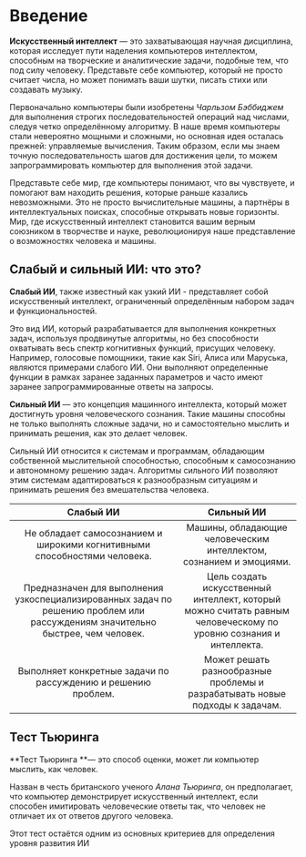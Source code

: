 # Введение

**Искусственный интеллект** — это захватывающая научная дисциплина, которая исследует пути наделения компьютеров интеллектом, способным на творческие и аналитические задачи, подобные тем, что под силу человеку. Представьте себе компьютер, который не просто считает числа, но может понимать ваши шутки, писать стихи или создавать музыку.

Первоначально компьютеры были изобретены _Чарльзом Бэббиджем_ для выполнения строгих последовательностей операций над числами, следуя четко определённому алгоритму. В наше время компьютеры стали невероятно мощными и сложными, но основная идея осталась прежней: управляемые вычисления. Таким образом, если мы знаем точную последовательность шагов для достижения цели, то можем запрограммировать компьютер для выполнения этой задачи.

Представьте себе мир, где компьютеры понимают, что вы чувствуете, и помогают вам находить решения, которые раньше казались невозможными. Это не просто вычислительные машины, а партнёры в интеллектуальных поисках, способные открывать новые горизонты. Мир, где искусственный интеллект становится вашим верным союзником в творчестве и науке, революционируя наше представление о возможностях человека и машины.

## Слабый и сильный ИИ: что это? <br/>

**Слабый ИИ**, также известный как узкий ИИ - представляет собой искусственный интеллект, ограниченный определённым набором задач и функциональностей.

Это вид ИИ, который разрабатывается для выполнения конкретных задач, используя продвинутые алгоритмы, но без способности охватывать весь спектр когнитивных функций, присущих человеку. Например, голосовые помощники, такие как Siri, Алиса или Маруська, являются примерами слабого ИИ. Они выполняют определенные функции в рамках заранее заданных параметров и часто имеют заранее запрограммированные ответы на запросы.

**Сильный ИИ** — это концепция машинного интеллекта, который может достигнуть уровня человеческого сознания. Такие машины способны не только выполнять сложные задачи, но и самостоятельно мыслить и принимать решения, как это делает человек.

Сильный ИИ относится к системам и программам, обладающим собственной мыслительной способностью, способным к самосознанию и автономному решению задач. Алгоритмы сильного ИИ позволяют этим системам адаптироваться к разнообразным ситуациям и принимать решения без вмешательства человека.

|                                                           Слабый ИИ                                                            |                                                    Сильный ИИ                                                     |
| :----------------------------------------------------------------------------------------------------------------------------: | :---------------------------------------------------------------------------------------------------------------: |
|                           Не обладает самосознанием и широкими когнитивными способностями человека.                            |                        Машины, обладающие человеческим интеллектом, сознанием и эмоциями.                         |
| Предназначен для выполнения узкоспециализированных задач по решению проблем или рассуждениям значительно быстрее, чем человек. | Цель создать искусственный интеллект, который можно считать равным человеческому по уровню сознания и интеллекта. |
|                                 Выполняет конкретные задачи по рассуждению и решению проблем.                                  |                   Может решать разнообразные проблемы и разрабатывать новые подходы к задачам.                    |

## Тест Тьюринга

**Тест Тьюринга **— это способ оценки, может ли компьютер мыслить, как человек.

Назван в честь британского ученого _Алана Тьюринга_, он предполагает, что компьютер демонстрирует искусственный интеллект, если способен имитировать человеческие ответы так, что человек не отличает их от ответов другого человека.

Этот тест остаётся одним из основных критериев для определения уровня развития ИИ
